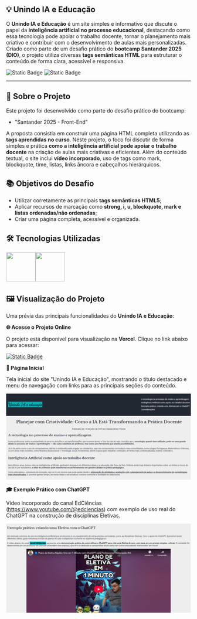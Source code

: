 ## 💡 Unindo IA e Educação

O **Unindo IA e Educação** é um site simples e informativo que discute o papel da **inteligência artificial no processo educacional**, destacando como essa tecnologia pode apoiar o trabalho docente, tornar o planejamento mais criativo e contribuir com o desenvolvimento de aulas mais personalizadas. Criado como parte de um desafio prático do **bootcamp Santander 2025 (DIO)**, o projeto utiliza diversas **tags semânticas HTML** para estruturar o conteúdo de forma clara, acessível e responsiva.

![Static Badge](https://img.shields.io/badge/Conclu%C3%ADdo-label?style=for-the-badge&label=Status) ![Static Badge](https://img.shields.io/badge/Curso-DIO-%23e60000?style=for-the-badge)

<hr>

## 🚀 Sobre o Projeto

Este projeto foi desenvolvido como parte do desafio prático do bootcamp:

* "Santander 2025 - Front-End"

A proposta consistia em construir uma página HTML completa utilizando as **tags aprendidas no curso**. Neste projeto, o foco foi discutir de forma simples e prática **como a inteligência artificial pode apoiar o trabalho docente** na criação de aulas mais criativas e eficientes. Além do conteúdo textual, o site inclui **vídeo incorporado**, uso de tags como mark, blockquote, time, listas, links âncora e cabeçalhos hierárquicos.

## 📚 Objetivos do Desafio

* Utilizar corretamente as principais **tags semânticas HTML5**;
* Aplicar recursos de marcação como **strong, i, u, blockquote, mark e listas ordenadas/não ordenadas**;
* Criar uma página completa, acessível e organizada.

## 🛠️ Tecnologias Utilizadas

<img src="https://cdn.jsdelivr.net/gh/devicons/devicon@latest/icons/html5/html5-original-wordmark.svg" width="80" height="80"/><img src="https://cdn.jsdelivr.net/gh/devicons/devicon@latest/icons/css3/css3-original-wordmark.svg" width="80" height="80"/>

## 🖼️ Visualização do Projeto

Uma prévia das principais funcionalidades do **Unindo IA e Educação**:

**🌐 Acesse o Projeto Online**

O projeto está disponível para visualização na **Vercel**. Clique no link abaixo para acessar:

<a href="https://ia-educacao.vercel.app/" target="_blank">![Static Badge](https://img.shields.io/badge/Vercel-project?style=for-the-badge&color=A91079)</a>

**📄 Página Inicial**

Tela inicial do site "Unindo IA e Educação", mostrando o título destacado e menu de navegação com links para as principais seções do conteúdo.

<img src="ia-educacao-home.png" width="600" alt="Página inicial"/>

**🎓 Exemplo Prático com ChatGPT**

Vídeo incorporado do canal EdCiências (https://www.youtube.com/@edciencias) com exemplo de uso real do ChatGPT na construção de disciplinas Eletivas.

<img src="ia-educacao-video.png" width="600" alt="Vídeo de exemplo sobre uso do ChatGPT"/>

